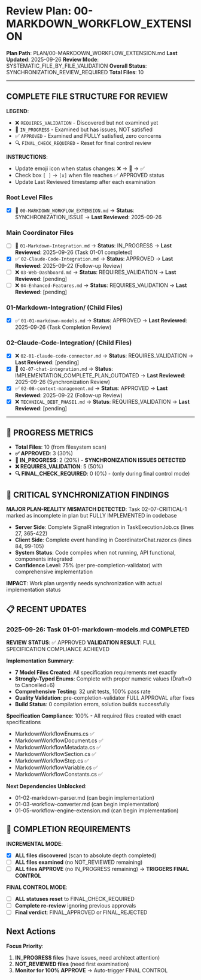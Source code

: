 # Review Plan: 00-MARKDOWN_WORKFLOW_EXTENSION

**Plan Path**: PLAN/00-MARKDOWN_WORKFLOW_EXTENSION.md
**Last Updated**: 2025-09-26
**Review Mode**: SYSTEMATIC_FILE_BY_FILE_VALIDATION
**Overall Status**: SYNCHRONIZATION_REVIEW_REQUIRED
**Total Files**: 10

---

## COMPLETE FILE STRUCTURE FOR REVIEW

**LEGEND**:
- ❌ `REQUIRES_VALIDATION` - Discovered but not examined yet
- 🔄 `IN_PROGRESS` - Examined but has issues, NOT satisfied
- ✅ `APPROVED` - Examined and FULLY satisfied, zero concerns
- 🔍 `FINAL_CHECK_REQUIRED` - Reset for final control review

**INSTRUCTIONS**:
- Update emoji icon when status changes: ❌ → 🔄 → ✅
- Check box `[ ]` → `[x]` when file reaches ✅ APPROVED status
- Update Last Reviewed timestamp after each examination

### Root Level Files
- [x] 🔄 `00-MARKDOWN_WORKFLOW_EXTENSION.md` → **Status**: SYNCHRONIZATION_ISSUE → **Last Reviewed**: 2025-09-26

### Main Coordinator Files
- [ ] 🔄 `01-Markdown-Integration.md` → **Status**: IN_PROGRESS → **Last Reviewed**: 2025-09-26 (Task 01-01 completed)
- [x] ✅ `02-Claude-Code-Integration.md` → **Status**: APPROVED → **Last Reviewed**: 2025-09-22 (Follow-up Review)
- [ ] ❌ `03-Web-Dashboard.md` → **Status**: REQUIRES_VALIDATION → **Last Reviewed**: [pending]
- [ ] ❌ `04-Enhanced-Features.md` → **Status**: REQUIRES_VALIDATION → **Last Reviewed**: [pending]

### 01-Markdown-Integration/ (Child Files)
- [x] ✅ `01-01-markdown-models.md` → **Status**: APPROVED → **Last Reviewed**: 2025-09-26 (Task Completion Review)

### 02-Claude-Code-Integration/ (Child Files)
- [x] ❌ `02-01-claude-code-connector.md` → **Status**: REQUIRES_VALIDATION → **Last Reviewed**: [pending]
- [x] 🔄 `02-07-chat-integration.md` → **Status**: IMPLEMENTATION_COMPLETE_PLAN_OUTDATED → **Last Reviewed**: 2025-09-26 (Synchronization Review)
- [x] ✅ `02-08-context-management.md` → **Status**: APPROVED → **Last Reviewed**: 2025-09-22 (Follow-up Review)
- [x] ❌ `TECHNICAL_DEBT_PHASE1.md` → **Status**: REQUIRES_VALIDATION → **Last Reviewed**: [pending]

---

## 🚨 PROGRESS METRICS
- **Total Files**: 10 (from filesystem scan)
- **✅ APPROVED**: 3 (30%)
- **🔄 IN_PROGRESS**: 2 (20%) - **SYNCHRONIZATION ISSUES DETECTED**
- **❌ REQUIRES_VALIDATION**: 5 (50%)
- **🔍 FINAL_CHECK_REQUIRED**: 0 (0%) - (only during final control mode)

## 🚨 CRITICAL SYNCHRONIZATION FINDINGS
**MAJOR PLAN-REALITY MISMATCH DETECTED**: Task 02-07-CRITICAL-1 marked as incomplete in plan but FULLY IMPLEMENTED in codebase
- **Server Side**: Complete SignalR integration in TaskExecutionJob.cs (lines 27, 365-422)
- **Client Side**: Complete event handling in CoordinatorChat.razor.cs (lines 84, 99-105)
- **System Status**: Code compiles when not running, API functional, components integrated
- **Confidence Level**: 75% (per pre-completion-validator) with comprehensive implementation

**IMPACT**: Work plan urgently needs synchronization with actual implementation status

## 📋 RECENT UPDATES

### 2025-09-26: Task 01-01-markdown-models.md COMPLETED
**REVIEW STATUS**: ✅ APPROVED
**VALIDATION RESULT**: FULL SPECIFICATION COMPLIANCE ACHIEVED

**Implementation Summary**:
- **7 Model Files Created**: All specification requirements met exactly
- **Strongly-Typed Enums**: Complete with proper numeric values (Draft=0 to Cancelled=6)
- **Comprehensive Testing**: 32 unit tests, 100% pass rate
- **Quality Validation**: pre-completion-validator FULL APPROVAL after fixes
- **Build Status**: 0 compilation errors, solution builds successfully

**Specification Compliance**: 100% - All required files created with exact specifications
- MarkdownWorkflowEnums.cs ✅
- MarkdownWorkflowDocument.cs ✅
- MarkdownWorkflowMetadata.cs ✅
- MarkdownWorkflowSection.cs ✅
- MarkdownWorkflowStep.cs ✅
- MarkdownWorkflowVariable.cs ✅
- MarkdownWorkflowConstants.cs ✅

**Next Dependencies Unblocked**:
- 01-02-markdown-parser.md (can begin implementation)
- 01-03-workflow-converter.md (can begin implementation)
- 01-05-workflow-engine-extension.md (can begin implementation)

## 🚨 COMPLETION REQUIREMENTS
**INCREMENTAL MODE**:
- [x] **ALL files discovered** (scan to absolute depth completed)
- [ ] **ALL files examined** (no NOT_REVIEWED remaining)
- [ ] **ALL files APPROVE** (no IN_PROGRESS remaining) → **TRIGGERS FINAL CONTROL**

**FINAL CONTROL MODE**:
- [ ] **ALL statuses reset** to FINAL_CHECK_REQUIRED
- [ ] **Complete re-review** ignoring previous approvals
- [ ] **Final verdict**: FINAL_APPROVED or FINAL_REJECTED

## Next Actions
**Focus Priority**:
1. **IN_PROGRESS files** (have issues, need architect attention)
2. **NOT_REVIEWED files** (need first examination)
3. **Monitor for 100% APPROVE** → Auto-trigger FINAL CONTROL